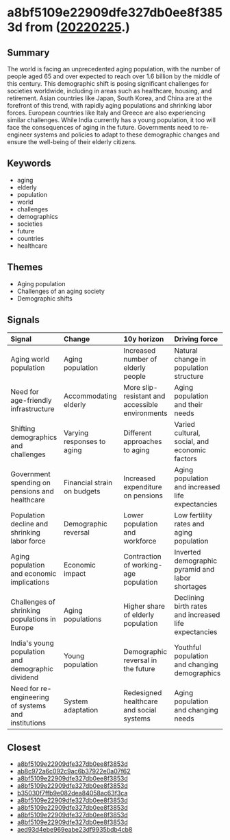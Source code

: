 # a8bf5109e22909dfe327db0ee8f3853d from ([20220225](https://kghosh.substack.com/p/20220225).)

## Summary

The world is facing an unprecedented aging population, with the number of people aged 65 and over expected to reach over 1.6 billion by the middle of this century. This demographic shift is posing significant challenges for societies worldwide, including in areas such as healthcare, housing, and retirement. Asian countries like Japan, South Korea, and China are at the forefront of this trend, with rapidly aging populations and shrinking labor forces. European countries like Italy and Greece are also experiencing similar challenges. While India currently has a young population, it too will face the consequences of aging in the future. Governments need to re-engineer systems and policies to adapt to these demographic changes and ensure the well-being of their elderly citizens.

## Keywords

* aging
* elderly
* population
* world
* challenges
* demographics
* societies
* future
* countries
* healthcare

## Themes

* Aging population
* Challenges of an aging society
* Demographic shifts

## Signals

| Signal                                              | Change                      | 10y horizon                                     | Driving force                                         |
|:----------------------------------------------------|:----------------------------|:------------------------------------------------|:------------------------------------------------------|
| Aging world population                              | Aging population            | Increased number of elderly people              | Natural change in population structure                |
| Need for age-friendly infrastructure                | Accommodating elderly       | More slip-resistant and accessible environments | Aging population and their needs                      |
| Shifting demographics and challenges                | Varying responses to aging  | Different approaches to aging                   | Varied cultural, social, and economic factors         |
| Government spending on pensions and healthcare      | Financial strain on budgets | Increased expenditure on pensions               | Aging population and increased life expectancies      |
| Population decline and shrinking labor force        | Demographic reversal        | Lower population and workforce                  | Low fertility rates and aging population              |
| Aging population and economic implications          | Economic impact             | Contraction of working-age population           | Inverted demographic pyramid and labor shortages      |
| Challenges of shrinking populations in Europe       | Aging populations           | Higher share of elderly population              | Declining birth rates and increased life expectancies |
| India's young population and demographic dividend   | Young population            | Demographic reversal in the future              | Youthful population and changing demographics         |
| Need for re-engineering of systems and institutions | System adaptation           | Redesigned healthcare and social systems        | Aging population and changing needs                   |

## Closest

* [a8bf5109e22909dfe327db0ee8f3853d](a8bf5109e22909dfe327db0ee8f3853d)
* [ab8c972a6c092c9ac6b37922e0a07f62](ab8c972a6c092c9ac6b37922e0a07f62)
* [a8bf5109e22909dfe327db0ee8f3853d](a8bf5109e22909dfe327db0ee8f3853d)
* [a8bf5109e22909dfe327db0ee8f3853d](a8bf5109e22909dfe327db0ee8f3853d)
* [b35030f7ffb9e082dea84058ac63f3ca](b35030f7ffb9e082dea84058ac63f3ca)
* [a8bf5109e22909dfe327db0ee8f3853d](a8bf5109e22909dfe327db0ee8f3853d)
* [a8bf5109e22909dfe327db0ee8f3853d](a8bf5109e22909dfe327db0ee8f3853d)
* [a8bf5109e22909dfe327db0ee8f3853d](a8bf5109e22909dfe327db0ee8f3853d)
* [a8bf5109e22909dfe327db0ee8f3853d](a8bf5109e22909dfe327db0ee8f3853d)
* [aed93d4ebe969eabe23df9935bdb4cb8](aed93d4ebe969eabe23df9935bdb4cb8)